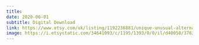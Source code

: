 ```yaml
---
title: 
date: 2020-06-01
subtitle: Digital Download
link: https://www.etsy.com/uk/listing/1192236881/unique-unusual-alternative-fun
image: https://i.etsystatic.com/34641093/c/1195/1393/0/0/il/d40050/3763303774/il_340x270.3763303774_cfel.jpg
---
```

